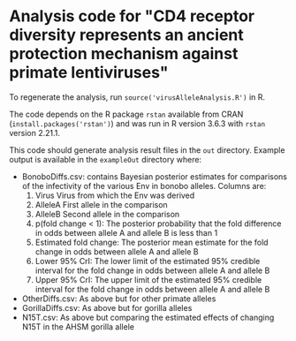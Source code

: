# Analysis code for "CD4 receptor diversity represents an ancient protection mechanism against primate lentiviruses" 

To regenerate the analysis, run `source('virusAlleleAnalysis.R')` in R.

The code depends on the R package `rstan` available from CRAN (`install.packages('rstan')`) and was run in R version 3.6.3 with `rstan` version 2.21.1.

This code should generate analysis result files in the `out` directory. Example output is available in the `exampleOut` directory where:

* BonoboDiffs.csv: contains Bayesian posterior estimates for comparisons of the infectivity of the various Env in bonobo alleles. Columns are:
  1. Virus Virus from which the Env was derived
  2. AlleleA First allele in the comparison
  3. AlleleB Second allele in the comparison
  4. p(fold change < 1): The posterior probability that the fold difference in odds between allele A and allele B is less than 1
  5. Estimated fold change: The posterior mean estimate for the fold change in odds between allele A and allele B
  6. Lower 95% CrI: The lower limit of the estimated 95% credible interval for the fold change in odds between allele A and allele B
  7. Upper 95% CrI: The upper limit of the estimated 95% credible interval for the fold change in odds between allele A and allele B
* OtherDiffs.csv: As above but for other primate alleles
* GorillaDiffs.csv: As above but for gorilla alleles
* N15T.csv: As above but comparing the estimated effects of changing N15T in the AHSM gorilla allele


